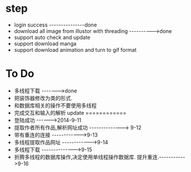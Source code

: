 step
=======

-  login success ---------------done
-  download all image from illustor with threading ---------->done
-  support auto check and update
-  support download manga
-  support download animation and turn to gif format

To Do
==============
- 多线程下载  ------->done
- 把装饰器修改为类的形式.
- 和数据库相关的操作不要使用多线程
- 完成交互和输入的解析
update
============
- 登陆成功 ------>2014-9-11
- 提取作者所有作品,解析网址成功 --------------> 9-12
- 带有重连的连接  ------------>9-13
- 多线程提取作品网址 ------------>9-14
- 多线程下载 -------------->9-15
- 折腾多线程的数据库操作,决定使用单线程操作数据库. 提升重连.----------->9-16